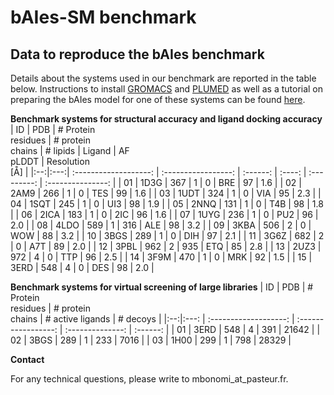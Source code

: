 # bAIes-SM benchmark
## Data to reproduce the bAIes benchmark

Details about the systems used in our benchmark are
reported in the table below. Instructions to install [GROMACS](https://www.gromacs.org) and [PLUMED](https://www.plumed.org)
as well as a tutorial on preparing the bAIes model for one of these systems can be found [here](https://github.com/COSBlab/bAIes-SM).

**Benchmark systems for structural accuracy and ligand docking accuracy**
| ID | PDB | # Protein<br>residues | # protein<br>chains | # lipids | Ligand | AF<br>pLDDT | Resolution<br>[Å] | 
|:--:|:---:| :-------------------: | :-----------------: | :------: | :----: | :---------: | :---------------: |
| 01 | 1D3G |        367            |         1          |    0     |  BRE   |     97      |       1.6        |
| 02 | 2AM9 |        266            |         1          |    0     |  TES   |     99      |       1.6        |
| 03 | 1UDT |        324            |         1          |    0     |  VIA   |     95      |       2.3        |
| 04 | 1SQT |        245            |         1          |    0     |  UI3   |     98      |       1.9        |
| 05 | 2NNQ |        131            |         1          |    0     |  T4B   |     98      |       1.8        |
| 06 | 2ICA |        183            |         1          |    0     |  2IC   |     96      |       1.6        |
| 07 | 1UYG |        236            |         1          |    0     |  PU2   |     96      |       2.0        |
| 08 | 4LDO |        589            |         1          |    316   |  ALE   |     98      |       3.2        |
| 09 | 3KBA |        506            |         2          |    0     |  WOW   |     88      |       3.2        |
| 10 | 3BGS |        289            |         1          |    0     |  DIH   |     97      |       2.1        |
| 11 | 3G6Z |        682            |         2          |    0     |  A7T   |     89      |       2.0        |
| 12 | 3PBL |        962            |         2          |    935   |  ETQ   |     85      |       2.8        |
| 13 | 2UZ3 |        972            |         4          |    0     |  TTP   |     96      |       2.5        |
| 14 | 3F9M |        470            |         1          |    0     |  MRK   |     92      |       1.5        |
| 15 | 3ERD |        548            |         4          |    0     |  DES   |     98      |       2.0        |


**Benchmark systems for virtual screening of large libraries**
| ID | PDB  | # Protein<br>residues | # protein<br>chains | # active ligands | # decoys |
|:--:|:---: | :-------------------: | :-----------------: | :--------------: | :------: |
| 01 | 3ERD |        548            |         4           |    391           | 21642    | 
| 02 | 3BGS |        289            |         1           |    233           | 7016     |
| 03 | 1H00 |        299            |         1           |    798           | 28329    |


**Contact**

For any technical questions, please write to mbonomi_at_pasteur.fr.

